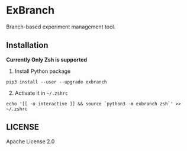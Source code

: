# ExBranch

Branch-based experiment management tool.

## Installation

**Currently Only Zsh is supported**

1. Install Python package
```shell
pip3 install --user --upgrade exbranch
```

2. Activate it in `~/.zshrc`
```shell
echo '[[ -o interactive ]] && source `python3 -m exbranch zsh`' >> ~/.zshrc
```

## LICENSE

Apache License 2.0

